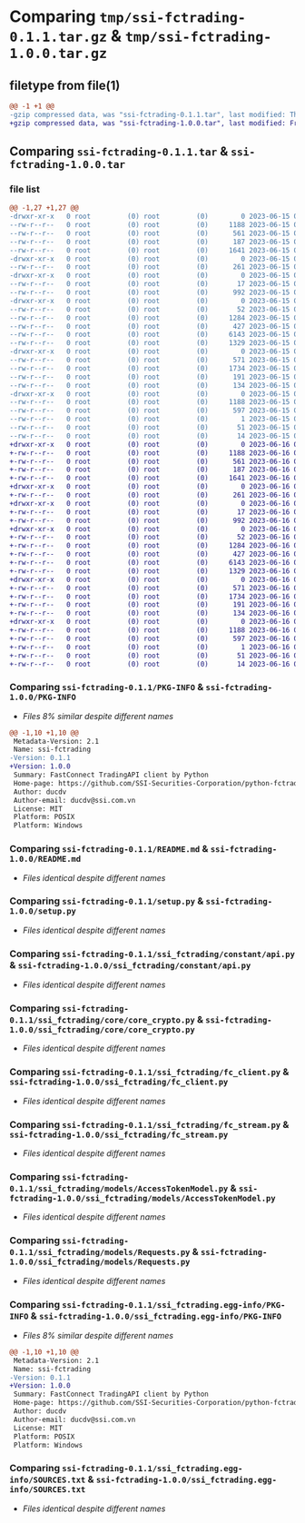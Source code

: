 # Comparing `tmp/ssi-fctrading-0.1.1.tar.gz` & `tmp/ssi-fctrading-1.0.0.tar.gz`

## filetype from file(1)

```diff
@@ -1 +1 @@
-gzip compressed data, was "ssi-fctrading-0.1.1.tar", last modified: Thu Jun 15 07:42:01 2023, max compression
+gzip compressed data, was "ssi-fctrading-1.0.0.tar", last modified: Fri Jun 16 03:08:19 2023, max compression
```

## Comparing `ssi-fctrading-0.1.1.tar` & `ssi-fctrading-1.0.0.tar`

### file list

```diff
@@ -1,27 +1,27 @@
-drwxr-xr-x   0 root         (0) root         (0)        0 2023-06-15 07:42:01.923869 ssi-fctrading-0.1.1/
--rw-r--r--   0 root         (0) root         (0)     1188 2023-06-15 07:42:01.923869 ssi-fctrading-0.1.1/PKG-INFO
--rw-r--r--   0 root         (0) root         (0)      561 2023-06-15 07:41:58.000000 ssi-fctrading-0.1.1/README.md
--rw-r--r--   0 root         (0) root         (0)      187 2023-06-15 07:42:01.923869 ssi-fctrading-0.1.1/setup.cfg
--rw-r--r--   0 root         (0) root         (0)     1641 2023-06-15 07:41:58.000000 ssi-fctrading-0.1.1/setup.py
-drwxr-xr-x   0 root         (0) root         (0)        0 2023-06-15 07:42:01.923869 ssi-fctrading-0.1.1/ssi_fctrading/
--rw-r--r--   0 root         (0) root         (0)      261 2023-06-15 07:41:59.000000 ssi-fctrading-0.1.1/ssi_fctrading/__init__.py
-drwxr-xr-x   0 root         (0) root         (0)        0 2023-06-15 07:42:01.923869 ssi-fctrading-0.1.1/ssi_fctrading/constant/
--rw-r--r--   0 root         (0) root         (0)       17 2023-06-15 07:41:58.000000 ssi-fctrading-0.1.1/ssi_fctrading/constant/__init__.py
--rw-r--r--   0 root         (0) root         (0)      992 2023-06-15 07:41:58.000000 ssi-fctrading-0.1.1/ssi_fctrading/constant/api.py
-drwxr-xr-x   0 root         (0) root         (0)        0 2023-06-15 07:42:01.923869 ssi-fctrading-0.1.1/ssi_fctrading/core/
--rw-r--r--   0 root         (0) root         (0)       52 2023-06-15 07:41:58.000000 ssi-fctrading-0.1.1/ssi_fctrading/core/__init__.py
--rw-r--r--   0 root         (0) root         (0)     1284 2023-06-15 07:41:58.000000 ssi-fctrading-0.1.1/ssi_fctrading/core/core_crypto.py
--rw-r--r--   0 root         (0) root         (0)      427 2023-06-15 07:41:58.000000 ssi-fctrading-0.1.1/ssi_fctrading/core/core_helper.py
--rw-r--r--   0 root         (0) root         (0)     6143 2023-06-15 07:41:58.000000 ssi-fctrading-0.1.1/ssi_fctrading/fc_client.py
--rw-r--r--   0 root         (0) root         (0)     1329 2023-06-15 07:41:58.000000 ssi-fctrading-0.1.1/ssi_fctrading/fc_stream.py
-drwxr-xr-x   0 root         (0) root         (0)        0 2023-06-15 07:42:01.923869 ssi-fctrading-0.1.1/ssi_fctrading/models/
--rw-r--r--   0 root         (0) root         (0)      571 2023-06-15 07:41:58.000000 ssi-fctrading-0.1.1/ssi_fctrading/models/AccessTokenModel.py
--rw-r--r--   0 root         (0) root         (0)     1734 2023-06-15 07:41:58.000000 ssi-fctrading-0.1.1/ssi_fctrading/models/Requests.py
--rw-r--r--   0 root         (0) root         (0)      191 2023-06-15 07:41:58.000000 ssi-fctrading-0.1.1/ssi_fctrading/models/Responses.py
--rw-r--r--   0 root         (0) root         (0)      134 2023-06-15 07:41:58.000000 ssi-fctrading-0.1.1/ssi_fctrading/models/__init__.py
-drwxr-xr-x   0 root         (0) root         (0)        0 2023-06-15 07:42:01.923869 ssi-fctrading-0.1.1/ssi_fctrading.egg-info/
--rw-r--r--   0 root         (0) root         (0)     1188 2023-06-15 07:42:01.000000 ssi-fctrading-0.1.1/ssi_fctrading.egg-info/PKG-INFO
--rw-r--r--   0 root         (0) root         (0)      597 2023-06-15 07:42:01.000000 ssi-fctrading-0.1.1/ssi_fctrading.egg-info/SOURCES.txt
--rw-r--r--   0 root         (0) root         (0)        1 2023-06-15 07:42:01.000000 ssi-fctrading-0.1.1/ssi_fctrading.egg-info/dependency_links.txt
--rw-r--r--   0 root         (0) root         (0)       51 2023-06-15 07:42:01.000000 ssi-fctrading-0.1.1/ssi_fctrading.egg-info/requires.txt
--rw-r--r--   0 root         (0) root         (0)       14 2023-06-15 07:42:01.000000 ssi-fctrading-0.1.1/ssi_fctrading.egg-info/top_level.txt
+drwxr-xr-x   0 root         (0) root         (0)        0 2023-06-16 03:08:19.846802 ssi-fctrading-1.0.0/
+-rw-r--r--   0 root         (0) root         (0)     1188 2023-06-16 03:08:19.846802 ssi-fctrading-1.0.0/PKG-INFO
+-rw-r--r--   0 root         (0) root         (0)      561 2023-06-16 03:08:14.000000 ssi-fctrading-1.0.0/README.md
+-rw-r--r--   0 root         (0) root         (0)      187 2023-06-16 03:08:19.846802 ssi-fctrading-1.0.0/setup.cfg
+-rw-r--r--   0 root         (0) root         (0)     1641 2023-06-16 03:08:14.000000 ssi-fctrading-1.0.0/setup.py
+drwxr-xr-x   0 root         (0) root         (0)        0 2023-06-16 03:08:19.842802 ssi-fctrading-1.0.0/ssi_fctrading/
+-rw-r--r--   0 root         (0) root         (0)      261 2023-06-16 03:08:18.000000 ssi-fctrading-1.0.0/ssi_fctrading/__init__.py
+drwxr-xr-x   0 root         (0) root         (0)        0 2023-06-16 03:08:19.846802 ssi-fctrading-1.0.0/ssi_fctrading/constant/
+-rw-r--r--   0 root         (0) root         (0)       17 2023-06-16 03:08:14.000000 ssi-fctrading-1.0.0/ssi_fctrading/constant/__init__.py
+-rw-r--r--   0 root         (0) root         (0)      992 2023-06-16 03:08:14.000000 ssi-fctrading-1.0.0/ssi_fctrading/constant/api.py
+drwxr-xr-x   0 root         (0) root         (0)        0 2023-06-16 03:08:19.846802 ssi-fctrading-1.0.0/ssi_fctrading/core/
+-rw-r--r--   0 root         (0) root         (0)       52 2023-06-16 03:08:14.000000 ssi-fctrading-1.0.0/ssi_fctrading/core/__init__.py
+-rw-r--r--   0 root         (0) root         (0)     1284 2023-06-16 03:08:14.000000 ssi-fctrading-1.0.0/ssi_fctrading/core/core_crypto.py
+-rw-r--r--   0 root         (0) root         (0)      427 2023-06-16 03:08:14.000000 ssi-fctrading-1.0.0/ssi_fctrading/core/core_helper.py
+-rw-r--r--   0 root         (0) root         (0)     6143 2023-06-16 03:08:14.000000 ssi-fctrading-1.0.0/ssi_fctrading/fc_client.py
+-rw-r--r--   0 root         (0) root         (0)     1329 2023-06-16 03:08:14.000000 ssi-fctrading-1.0.0/ssi_fctrading/fc_stream.py
+drwxr-xr-x   0 root         (0) root         (0)        0 2023-06-16 03:08:19.846802 ssi-fctrading-1.0.0/ssi_fctrading/models/
+-rw-r--r--   0 root         (0) root         (0)      571 2023-06-16 03:08:14.000000 ssi-fctrading-1.0.0/ssi_fctrading/models/AccessTokenModel.py
+-rw-r--r--   0 root         (0) root         (0)     1734 2023-06-16 03:08:14.000000 ssi-fctrading-1.0.0/ssi_fctrading/models/Requests.py
+-rw-r--r--   0 root         (0) root         (0)      191 2023-06-16 03:08:14.000000 ssi-fctrading-1.0.0/ssi_fctrading/models/Responses.py
+-rw-r--r--   0 root         (0) root         (0)      134 2023-06-16 03:08:14.000000 ssi-fctrading-1.0.0/ssi_fctrading/models/__init__.py
+drwxr-xr-x   0 root         (0) root         (0)        0 2023-06-16 03:08:19.846802 ssi-fctrading-1.0.0/ssi_fctrading.egg-info/
+-rw-r--r--   0 root         (0) root         (0)     1188 2023-06-16 03:08:19.000000 ssi-fctrading-1.0.0/ssi_fctrading.egg-info/PKG-INFO
+-rw-r--r--   0 root         (0) root         (0)      597 2023-06-16 03:08:19.000000 ssi-fctrading-1.0.0/ssi_fctrading.egg-info/SOURCES.txt
+-rw-r--r--   0 root         (0) root         (0)        1 2023-06-16 03:08:19.000000 ssi-fctrading-1.0.0/ssi_fctrading.egg-info/dependency_links.txt
+-rw-r--r--   0 root         (0) root         (0)       51 2023-06-16 03:08:19.000000 ssi-fctrading-1.0.0/ssi_fctrading.egg-info/requires.txt
+-rw-r--r--   0 root         (0) root         (0)       14 2023-06-16 03:08:19.000000 ssi-fctrading-1.0.0/ssi_fctrading.egg-info/top_level.txt
```

### Comparing `ssi-fctrading-0.1.1/PKG-INFO` & `ssi-fctrading-1.0.0/PKG-INFO`

 * *Files 8% similar despite different names*

```diff
@@ -1,10 +1,10 @@
 Metadata-Version: 2.1
 Name: ssi-fctrading
-Version: 0.1.1
+Version: 1.0.0
 Summary: FastConnect TradingAPI client by Python
 Home-page: https://github.com/SSI-Securities-Corporation/python-fctrading
 Author: ducdv
 Author-email: ducdv@ssi.com.vn
 License: MIT
 Platform: POSIX
 Platform: Windows
```

### Comparing `ssi-fctrading-0.1.1/README.md` & `ssi-fctrading-1.0.0/README.md`

 * *Files identical despite different names*

### Comparing `ssi-fctrading-0.1.1/setup.py` & `ssi-fctrading-1.0.0/setup.py`

 * *Files identical despite different names*

### Comparing `ssi-fctrading-0.1.1/ssi_fctrading/constant/api.py` & `ssi-fctrading-1.0.0/ssi_fctrading/constant/api.py`

 * *Files identical despite different names*

### Comparing `ssi-fctrading-0.1.1/ssi_fctrading/core/core_crypto.py` & `ssi-fctrading-1.0.0/ssi_fctrading/core/core_crypto.py`

 * *Files identical despite different names*

### Comparing `ssi-fctrading-0.1.1/ssi_fctrading/fc_client.py` & `ssi-fctrading-1.0.0/ssi_fctrading/fc_client.py`

 * *Files identical despite different names*

### Comparing `ssi-fctrading-0.1.1/ssi_fctrading/fc_stream.py` & `ssi-fctrading-1.0.0/ssi_fctrading/fc_stream.py`

 * *Files identical despite different names*

### Comparing `ssi-fctrading-0.1.1/ssi_fctrading/models/AccessTokenModel.py` & `ssi-fctrading-1.0.0/ssi_fctrading/models/AccessTokenModel.py`

 * *Files identical despite different names*

### Comparing `ssi-fctrading-0.1.1/ssi_fctrading/models/Requests.py` & `ssi-fctrading-1.0.0/ssi_fctrading/models/Requests.py`

 * *Files identical despite different names*

### Comparing `ssi-fctrading-0.1.1/ssi_fctrading.egg-info/PKG-INFO` & `ssi-fctrading-1.0.0/ssi_fctrading.egg-info/PKG-INFO`

 * *Files 8% similar despite different names*

```diff
@@ -1,10 +1,10 @@
 Metadata-Version: 2.1
 Name: ssi-fctrading
-Version: 0.1.1
+Version: 1.0.0
 Summary: FastConnect TradingAPI client by Python
 Home-page: https://github.com/SSI-Securities-Corporation/python-fctrading
 Author: ducdv
 Author-email: ducdv@ssi.com.vn
 License: MIT
 Platform: POSIX
 Platform: Windows
```

### Comparing `ssi-fctrading-0.1.1/ssi_fctrading.egg-info/SOURCES.txt` & `ssi-fctrading-1.0.0/ssi_fctrading.egg-info/SOURCES.txt`

 * *Files identical despite different names*

